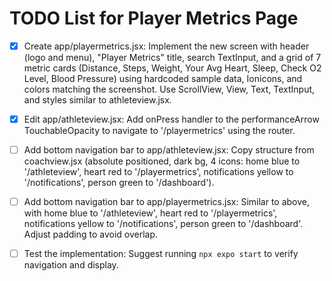 # TODO List for Player Metrics Page

- [x] Create app/playermetrics.jsx: Implement the new screen with header (logo and menu), "Player Metrics" title, search TextInput, and a grid of 7 metric cards (Distance, Steps, Weight, Your Avg Heart, Sleep, Check O2 Level, Blood Pressure) using hardcoded sample data, Ionicons, and colors matching the screenshot. Use ScrollView, View, Text, TextInput, and styles similar to athleteview.jsx.

- [x] Edit app/athleteview.jsx: Add onPress handler to the performanceArrow TouchableOpacity to navigate to '/playermetrics' using the router.

- [ ] Add bottom navigation bar to app/athleteview.jsx: Copy structure from coachview.jsx (absolute positioned, dark bg, 4 icons: home blue to '/athleteview', heart red to '/playermetrics', notifications yellow to '/notifications', person green to '/dashboard').

- [ ] Add bottom navigation bar to app/playermetrics.jsx: Similar to above, with home blue to '/athleteview', heart red to '/playermetrics', notifications yellow to '/notifications', person green to '/dashboard'. Adjust padding to avoid overlap.

- [ ] Test the implementation: Suggest running `npx expo start` to verify navigation and display.

